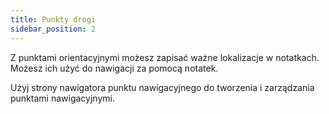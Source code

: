 ```yaml
---
title: Punkty drogi
sidebar_position: 2
---
```


Z punktami orientacyjnymi możesz zapisać ważne lokalizacje w notatkach. Możesz ich użyć do nawigacji za pomocą notatek.

Użyj strony nawigatora punktu nawigacyjnego do tworzenia i zarządzania punktami nawigacyjnymi.
